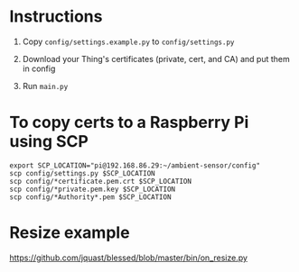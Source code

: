 # Instructions

1) Copy `config/settings.example.py` to `config/settings.py`

2) Download your Thing's certificates (private, cert, and CA) and put them in config

3) Run `main.py`

# To copy certs to a Raspberry Pi using SCP

```
export SCP_LOCATION="pi@192.168.86.29:~/ambient-sensor/config"
scp config/settings.py $SCP_LOCATION
scp config/*certificate.pem.crt $SCP_LOCATION
scp config/*private.pem.key $SCP_LOCATION
scp config/*Authority*.pem $SCP_LOCATION
```

# Resize example

https://github.com/jquast/blessed/blob/master/bin/on_resize.py
